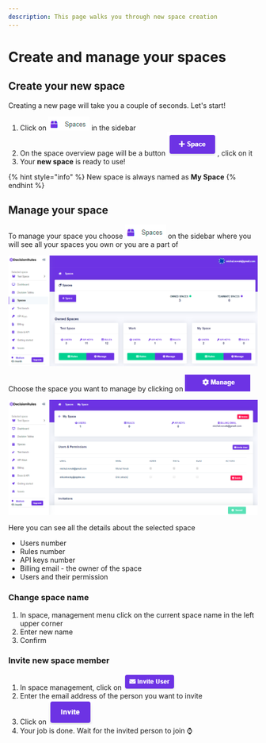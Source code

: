 ```yaml
---
description: This page walks you through new space creation
---
```


# Create and manage your spaces

## Create your new space

Creating a new page will take you a couple of seconds. Let's start!

1. Click on ![](../.gitbook/assets/image%20%2857%29.png) in the sidebar
2. On the space overview page will be a button ![](../.gitbook/assets/image%20%2854%29.png), click on it
3. Your **new space** is ready to use!

{% hint style="info" %}
New space is always named as **My Space**
{% endhint %}

## Manage your space

To manage your space you choose ![](../.gitbook/assets/image%20%2857%29.png) on the sidebar where you will see all your spaces you own or you are a part of

![](../.gitbook/assets/image%20%2874%29.png)

Choose the space you want to manage by clicking on ![](../.gitbook/assets/image%20%2838%29.png) 

![](../.gitbook/assets/image%20%2865%29.png)

Here you can see all the details about the selected space

* Users number
* Rules number
* API keys number
* Billing email - the owner of the space
* Users and their permission

### Change space name

1. In space, management menu click on the current space name in the left upper corner
2. Enter new name
3. Confirm

### Invite new space member

1. In space management, click on ![](../.gitbook/assets/image%20%2853%29.png) 
2. Enter the email address of the person you want to invite
3. Click on ![](../.gitbook/assets/image%20%2830%29.png) 
4. Your job is done. Wait for the invited person to join ⌚ 


